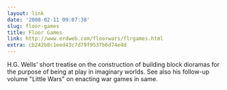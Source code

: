```yaml
---
layout: link
date: '2008-02-11 09:07:38'
slug: floor-games
title: Floor Games
link: http://www.erdweb.com/floorwars/flrgames.html
extra: cb242b8c1eed43c7d79f9537b6d74e4d
---
```


H.G. Wells' short treatise on the construction of building block dioramas for the purpose of being at play in imaginary worlds. See also his follow-up volume "Little Wars" on enacting war games in same.